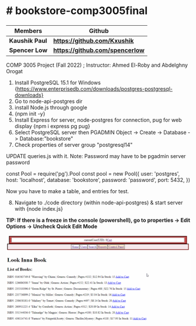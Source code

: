 <h1> # bookstore-comp3005final </h1>

<h3>

Members | Github
------------ | -------------
Kaushik Paul | https://github.com/Kxushik
Spencer Low | https://github.com/spencerlow

</h3>

COMP 3005 Project (Fall 2022) ; Instructor: Ahmed El-Roby and Abdelghny Orogat

1. Install PostgreSQL 15.1 for Windows {https://www.enterprisedb.com/downloads/postgres-postgresql-downloads}
2. Go to node-api-postgres dir
3. install Node.js through google
4. {npm init -y}
5. Install Express for server, node-postgres for connection, pug for web display {npm i express pg pug}
6. Select PostgreSQL server then PGADMIN Object -> Create -> Database -> Database:"bookstore"
7. Check properties of server group "postgresql14"


UPDATE queries.js with it.
Note: Password may have to be pgadmin server password

const Pool = require('pg').Pool
const pool = new Pool({
  user: 'postgres',
  host: 'localhost',
  database: 'bookstore',
  password: 'password',
  port: 5432,
})

Now you have to make a table, and entries for test.

8. Navigate to ./code directory (within node-api-postgres) & start server with {node index.js}



**TIP: If there is a freeze in the console (powershell), go to properties -> Edit Options -> Uncheck Quick Edit Mode**


<img alt="owner_view" width="600" src="./gifs/owner_view.gif">
